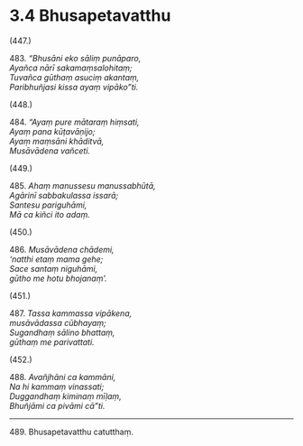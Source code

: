 # 3.4 Bhusapetavatthu

(447.)

483\. _“Bhusāni eko sāliṃ punāparo,_  
_Ayañca nārī sakamaṃsalohitaṃ;_  
_Tuvañca gūthaṃ asuciṃ akantaṃ,_  
_Paribhuñjasi kissa ayaṃ vipāko”ti._  

(448.)

484\. _“Ayaṃ pure mātaraṃ hiṃsati,_  
_Ayaṃ pana kūṭavāṇijo;_  
_Ayaṃ maṃsāni khāditvā,_  
_Musāvādena vañceti._  

(449.)

485\. _Ahaṃ manussesu manussabhūtā,_  
_Agārinī sabbakulassa issarā;_  
_Santesu pariguhāmi,_  
_Mā ca kiñci ito adaṃ._  

(450.)

486\. _Musāvādena chādemi,_  
_‘natthi etaṃ mama gehe;_  
_Sace santaṃ niguhāmi,_  
_gūtho me hotu bhojanaṃ’._  

(451.)

487\. _Tassa kammassa vipākena,_  
_musāvādassa cūbhayaṃ;_  
_Sugandhaṃ sālino bhattaṃ,_  
_gūthaṃ me parivattati._  

(452.)

488\. _Avañjhāni ca kammāni,_  
_Na hi kammaṃ vinassati;_  
_Duggandhaṃ kiminaṃ mīḷaṃ,_  
_Bhuñjāmi ca pivāmi cā”ti._  

---

489\. Bhusapetavatthu catutthaṃ.
